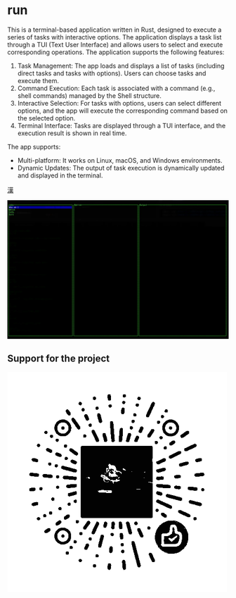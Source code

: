 # run

This is a terminal-based application written in Rust, designed to execute a series of tasks with interactive options.
The application displays a task list through a TUI (Text User Interface) and allows users to select and execute
corresponding operations. The application supports the following features:

1. Task Management: The app loads and displays a list of tasks (including direct tasks and tasks with options). Users
   can choose tasks and execute them.
2. Command Execution: Each task is associated with a command (e.g., shell commands) managed by the Shell structure.
3. Interactive Selection: For tasks with options, users can select different options, and the app will execute the
   corresponding command based on the selected option.
4. Terminal Interface: Tasks are displayed through a TUI interface, and the execution result is shown in real time.

The app supports:

- Multi-platform: It works on Linux, macOS, and Windows environments.
- Dynamic Updates: The output of task execution is dynamically updated and displayed in the terminal.

[漢](./README_HANT.md)

![image](./screenshots/run.webp)

## Support for the project

![image](./screenshots/appreciate.png)